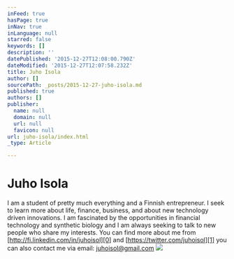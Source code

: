 ```yaml
---
inFeed: true
hasPage: true
inNav: true
inLanguage: null
starred: false
keywords: []
description: ''
datePublished: '2015-12-27T12:08:00.790Z'
dateModified: '2015-12-27T12:07:58.232Z'
title: Juho Isola
author: []
sourcePath: _posts/2015-12-27-juho-isola.md
published: true
authors: []
publisher:
  name: null
  domain: null
  url: null
  favicon: null
url: juho-isola/index.html
_type: Article

---
```

# Juho Isola

I am a student of pretty much everything and a Finnish entrepreneur. I seek to learn more about life, finance, business, and about new technology driven innovations. I am fascinated by the opportunities in financial technology and synthetic biology and I am always seeking to talk to new people who share my interests. You can find more about me from [http://fi.linkedin.com/in/juhoisol][0] and [https://twitter.com/juhoisol][1] you can also contact me via email: juhoisol@gmail.com
![](https://the-grid-user-content.s3-us-west-2.amazonaws.com/e439132a-ddd0-44f7-82a0-dccb80a4b047.jpg)

[0]: http://fi.linkedin.com/in/juhoisol
[1]: https://twitter.com/juhoisol